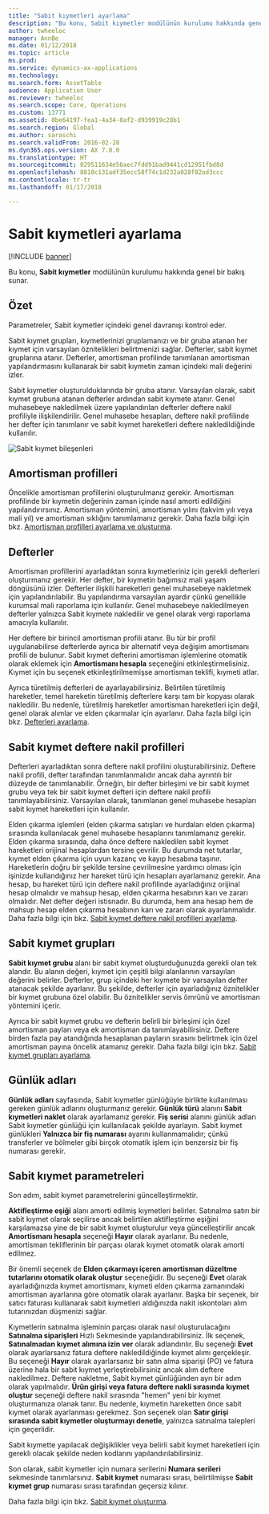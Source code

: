 ```yaml
---
title: "Sabit kıymetleri ayarlama"
description: "Bu konu, Sabit kıymetler modülünün kurulumu hakkında genel bir bakış sunar."
author: twheeloc
manager: AnnBe
ms.date: 01/12/2018
ms.topic: article
ms.prod: 
ms.service: dynamics-ax-applications
ms.technology: 
ms.search.form: AssetTable
audience: Application User
ms.reviewer: twheeloc
ms.search.scope: Core, Operations
ms.custom: 13771
ms.assetid: 8be64197-fea1-4a34-8af2-d939919c28b1
ms.search.region: Global
ms.author: saraschi
ms.search.validFrom: 2016-02-28
ms.dyn365.ops.version: AX 7.0.0
ms.translationtype: HT
ms.sourcegitcommit: 029511634e56aec7fdd91bad9441cd12951fbd8d
ms.openlocfilehash: 8810c131adf35ecc58f74c1d232a028f82ad3ccc
ms.contentlocale: tr-tr
ms.lasthandoff: 01/17/2018

---
```


# <a name="set-up-fixed-assets"></a>Sabit kıymetleri ayarlama

[!INCLUDE [banner](../includes/banner.md)]

Bu konu, **Sabit kıymetler** modülünün kurulumu hakkında genel bir bakış sunar.

## <a name="overview"></a>Özet

Parametreler, Sabit kıymetler içindeki genel davranışı kontrol eder.

Sabit kıymet grupları, kıymetlerinizi gruplamanızı ve bir gruba atanan her kıymet için varsayılan öznitelikleri belirtmenizi sağlar. Defterler, sabit kıymet gruplarına atanır. Defterler, amortisman profilinde tanımlanan amortisman yapılandırmasını kullanarak bir sabit kıymetin zaman içindeki mali değerini izler.

Sabit kıymetler oluşturulduklarında bir gruba atanır. Varsayılan olarak, sabit kıymet grubuna atanan defterler ardından sabit kıymete atanır. Genel muhasebeye nakledilmek üzere yapılandırılan defterler deftere nakil profiliyle ilişkilendirilir. Genel muhasebe hesapları, deftere nakil profilinde her defter için tanımlanır ve sabit kıymet hareketleri deftere nakledildiğinde kullanılır.

![Sabit kıymet bileşenleri](./media/FAComponents_Updated.png)

## <a name="depreciation-profiles"></a>Amortisman profilleri

Öncelikle amortisman profillerini oluşturulmanız gerekir. Amortisman profilinde bir kıymetin değerinin zaman içinde nasıl amorti edildiğini yapılandırırsınız. Amortisman yöntemini, amortisman yılını (takvim yılı veya mali yıl) ve amortisman sıklığını tanımlamanız gerekir. Daha fazla bilgi için bkz. [Amortisman profilleri ayarlama ve oluşturma](tasks/set-up-depreciation-profiles.md).

## <a name="books"></a>Defterler

Amortisman profillerini ayarladıktan sonra kıymetleriniz için gerekli defterleri oluşturmanız gerekir. Her defter, bir kıymetin bağımsız mali yaşam döngüsünü izler. Defterler ilişkili hareketleri genel muhasebeye nakletmek için yapılandırılabilir. Bu yapılandırma varsayılan ayardır çünkü genellikle kurumsal mali raporlama için kullanılır. Genel muhasebeye nakledilmeyen defterler yalnızca Sabit kıymete nakledilir ve genel olarak vergi raporlama amacıyla kullanılır.

Her deftere bir birincil amortisman profili atanır. Bu tür bir profil uygulanabilirse defterlerde ayrıca bir alternatif veya değişim amortismanı profili de bulunur. Sabit kıymet defterini amortisman işlemlerine otomatik olarak eklemek için **Amortismanı hesapla** seçeneğini etkinleştirmelisiniz. Kıymet için bu seçenek etkinleştirilmemişse amortisman teklifi, kıymeti atlar.

Ayrıca türetilmiş defterleri de ayarlayabilirsiniz. Belirtilen türetilmiş hareketler, temel hareketin türetilmiş defterlere karşı tam bir kopyası olarak nakledilir. Bu nedenle, türetilmiş hareketler amortisman hareketleri için değil, genel olarak alımlar ve elden çıkarmalar için ayarlanır. Daha fazla bilgi için bkz. [Defterleri ayarlama](tasks/set-up-value-models.md).

## <a name="fixed-asset-posting-profiles"></a>Sabit kıymet deftere nakil profilleri

Defterleri ayarladıktan sonra deftere nakil profilini oluşturabilirsiniz. Deftere nakil profili, defter tarafından tanımlanmalıdır ancak daha ayrıntılı bir düzeyde de tanımlanabilir. Örneğin, bir defter birleşimi ve bir sabit kıymet grubu veya tek bir sabit kıymet defteri için deftere nakil profili tanımlayabilirsiniz. Varsayılan olarak, tanımlanan genel muhasebe hesapları sabit kıymet hareketleri için kullanılır.

Elden çıkarma işlemleri (elden çıkarma satışları ve hurdaları elden çıkarma) sırasında kullanılacak genel muhasebe hesaplarını tanımlamanız gerekir. Elden çıkarma sırasında, daha önce deftere nakledilen sabit kıymet hareketleri orijinal hesaplardan tersine çevrilir. Bu durumda net tutarlar, kıymet elden çıkarma için uyun kazanç ve kayıp hesabına taşınır. Hareketlerin doğru bir şekilde tersine çevrilmesine yardımcı olması için işinizde kullandığınız her hareket türü için hesapları ayarlamanız gerekir. Ana hesap, bu hareket türü için deftere nakil profilinde ayarladığınız orijinal hesap olmalıdır ve mahsup hesap, elden çıkarma hesabının karı ve zararı olmalıdır. Net defter değeri istisnadır. Bu durumda, hem ana hesap hem de mahsup hesap elden çıkarma hesabının karı ve zararı olarak ayarlanmalıdır. Daha fazla bilgi için bkz. [Sabit kıymet deftere nakil profilleri ayarlama](tasks/set-up-fixed-asset-posting-profiles.md).

## <a name="fixed-asset-groups"></a>Sabit kıymet grupları

**Sabit kıymet grubu** alanı bir sabit kıymet oluşturduğunuzda gerekli olan tek alandır. Bu alanın değeri, kıymet için çeşitli bilgi alanlarının varsayılan değerini belirler. Defterler, grup içindeki her kıymete bir varsayılan defter atanacak şekilde ayarlanır. Bu şekilde, defterler için ayarladığınız öznitelikler bir kıymet grubuna özel olabilir. Bu öznitelikler servis ömrünü ve amortisman yöntemini içerir.

Ayrıca bir sabit kıymet grubu ve defterin belirli bir birleşimi için özel amortisman payları veya ek amortisman da tanımlayabilirsiniz. Deftere birden fazla pay atandığında hesaplanan payların sırasını belirtmek için özel amortisman payına öncelik atamanız gerekir. Daha fazla bilgi için bkz. [Sabit kıymet grupları ayarlama](tasks/set-up-fixed-asset-groups.md).

## <a name="journal-names"></a>Günlük adları

**Günlük adları** sayfasında, Sabit kıymetler günlüğüyle birlikte kullanılması gereken günlük adlarını oluşturmanız gerekir. **Günlük türü** alanını **Sabit kıymetleri naklet** olarak ayarlamanız gerekir. **Fiş serisi** alanını günlük adları Sabit kıymetler günlüğü için kullanılacak şekilde ayarlayın. Sabit kıymet günlükleri **Yalnızca bir fiş numarası** ayarını kullanmamalıdır; çünkü transferler ve bölmeler gibi birçok otomatik işlem için benzersiz bir fiş numarası gerekir.

## <a name="fixed-asset-parameters"></a>Sabit kıymet parametreleri

Son adım, sabit kıymet parametrelerini güncelleştirmektir.

**Aktifleştirme eşiği** alanı amorti edilmiş kıymetleri belirler. Satınalma satırı bir sabit kıymet olarak seçilirse ancak belirtilen aktifleştirme eşiğini karşılamazsa yine de bir sabit kıymet oluşturulur veya güncelleştirilir ancak **Amortismanı hesapla** seçeneği **Hayır** olarak ayarlanır. Bu nedenle, amortisman tekliflerinin bir parçası olarak kıymet otomatik olarak amorti edilmez.

Bir önemli seçenek de **Elden çıkarmayı içeren amortisman düzeltme tutarlarını otomatik olarak oluştur** seçeneğidir. Bu seçeneği **Evet** olarak ayarladığınızda kıymet amortismanı, kıymeti elden çıkarma zamanındaki amortisman ayarlarına göre otomatik olarak ayarlanır. Başka bir seçenek, bir satıcı faturası kullanarak sabit kıymetleri aldığınızda nakit iskontoları alım tutarınızdan düşmenizi sağlar.

Kıymetlerin satınalma işleminin parçası olarak nasıl oluşturulacağını **Satınalma siparişleri** Hızlı Sekmesinde yapılandırabilirsiniz. İlk seçenek, **Satınalmadan kıymet alımına izin ver** olarak adlandırılır. Bu seçeneği **Evet** olarak ayarlarsanız fatura deftere nakledildiğinde kıymet alımı gerçekleşir. Bu seçeneği **Hayır** olarak ayarlarsanız bir satın alma siparişi (PO) ve fatura üzerine hala bir sabit kıymet yerleştirebilirsiniz ancak alım deftere nakledilmez. Deftere nakletme, Sabit kıymet günlüğünden ayrı bir adım olarak yapılmalıdır. **Ürün girişi veya fatura deftere nakli sırasında kıymet oluştur** seçeneği deftere nakil sırasında "hemen" yeni bir kıymet oluşturmanıza olanak tanır. Bu nedenle, kıymetin hareketten önce sabit kıymet olarak ayarlanması gerekmez. Son seçenek olan **Satır girişi sırasında sabit kıymetler oluşturmayı denetle**, yalnızca satınalma talepleri için geçerlidir.

Sabit kıymette yapılacak değişiklikler veya belirli sabit kıymet hareketleri için gerekli olacak şekilde neden kodlarını yapılandırılabilirsiniz.

Son olarak, sabit kıymetler için numara serilerini **Numara serileri** sekmesinde tanımlarsınız. **Sabit kıymet** numarası sırası, belirtilmişse **Sabit kıymet grup** numarası sırası tarafından geçersiz kılınır.

Daha fazla bilgi için bkz. [Sabit kıymet oluşturma](tasks/create-fixed-asset.md).

